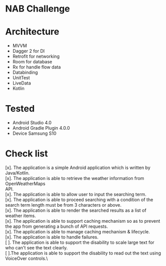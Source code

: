 # NAB Challenge

# Architecture

- MVVM
- Dagger 2 for DI
- Retrofit for networking
- Room for database
- Rx for handle flow data 
- Databinding
- UnitTest
- LiveData
- Kotlin 

# Tested 

- Android Studio 4.0
- Android Gradle Plugin 4.0.0
- Device Samsung S10

# Check list

[x]. The application is a simple Android application which is written by Java/Kotlin.\
[x]. The application is able to retrieve the weather information from OpenWeatherMaps\
API.\
[x]. The application is able to allow user to input the searching term.\
[x]. The application is able to proceed searching with a condition of the search term length
must be from 3 characters or above.\
[x]. The application is able to render the searched results as a list of weather items.\
[x]. The application is able to support caching mechanism so as to prevent the app from
generating a bunch of API requests.\
[x]. The application is able to manage caching mechanism & lifecycle.\
[x]. The application is able to handle failures.\
[ ]. The application is able to support the disability to scale large text for who can't see the
text clearly.\
[ ].The application is able to support the disability to read out the text using VoiceOver
controls.\
